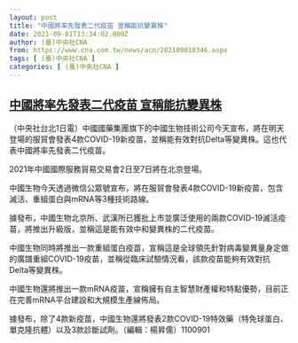 ```yaml
---
layout: post
title: "中國將率先發表二代疫苗 宣稱能抗變異株"
date: 2021-09-01T13:34:02.000Z
author: (臺)中央社CNA
from: https://www.cna.com.tw/news/acn/202109010346.aspx
tags: [ (臺)中央社CNA ]
categories: [ (臺)中央社CNA ]
---
```

<!--1630503242000-->
[中國將率先發表二代疫苗 宣稱能抗變異株](https://www.cna.com.tw/news/acn/202109010346.aspx)
------

<div>
<div></div><div class="paragraph"><p>（中央社台北1日電）中國國藥集團旗下的中國生物技術公司今天宣布，將在明天登場的服貿會發表4款COVID-19新疫苗，並稱能有效對抗Delta等變異株。這也代表中國將率先發表二代疫苗。</p><p>2021年中國國際服務貿易交易會2日至7日將在北京登場。</p><p>中國生物今天透過微信公眾號宣布，將在服貿會發表4款COVID-19新疫苗，包含滅活、重組蛋白與mRNA等3種技術路線。</p><p>據發布，中國生物北京所、武漢所已獲批上市並廣泛使用的兩款COVID-19滅活疫苗，將推出升級版，並稱這是能有效中和變異株的二代疫苗。</p><p>中國生物同時將推出一款重組蛋白疫苗，宣稱這是全球領先針對病毒變異量身定做的廣譜重組COVID-19疫苗，並稱從臨床試驗情況看，該款疫苗能夠有效對抗Delta等變異株。</p><p>中國生物還將推出一款mRNA疫苗，宣稱擁有自主智慧財產權和特點優勢，目前正在完善mRNA平台建設和大規模生產線佈局。</p><p>據發布，除了4款新疫苗，中國生物還將發表2款COVID-19特效藥（特免球蛋白、單克隆抗體）以及3款診斷試劑。（編輯：楊昇儒）1100901</p></div>
</div>
